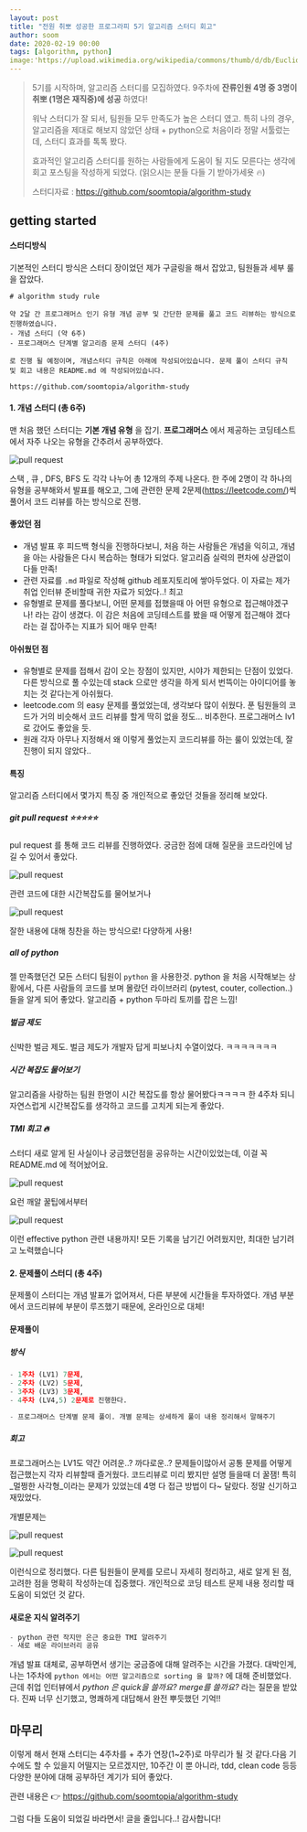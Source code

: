 ```yaml
---
layout: post
title: "전원 취뽀 성공한 프로그라피 5기 알고리즘 스터디 회고"
author: soom
date: 2020-02-19 00:00
tags: [algorithm, python]
image:'https://upload.wikimedia.org/wikipedia/commons/thumb/d/db/Euclid_flowchar t.svg/440px-Euclid_flowchart.svg.png'
---
```


> 5기를 시작하며, 알고리즘 스터디를 모집하였다. 9주차에 __잔류인원 4명 중 3명이 취뽀 (1명은 재직중)에 성공__ 하였다! 
>
> 워낙 스터디가 잘 되서, 팀원들 모두 만족도가 높은 스터디 였고. 특히 나의 경우, 알고리즘을 제대로 해보지 않았던 상태 + python으로 처음이라 정말 서툴렀는데, 스터디 효과를 톡톡 봤다.
>
>
>
> 효과적인 알고리즘 스터디를 원하는 사람들에게 도움이 될 지도 모른다는 생각에 회고 포스팅을 작성하게 되었다. (읽으시는 분들 다들 기 받아가세욧 🔥)
>
> 스터디자료 : <https://github.com/soomtopia/algorithm-study>

## getting started

#### 스터디방식

기본적인 스터디 방식은 스터디 장이었던 제가 구글링을 해서 잡았고, 팀원들과 세부 룰을 잡았다.

```
# algorithm study rule 

약 2달 간 프로그래머스 인기 유형 개념 공부 및 간단한 문제를 풀고 코드 리뷰하는 방식으로 진행하였습니다.
- 개념 스터디 (약 6주)
- 프로그래머스 단계별 알고리즘 문제 스터디 (4주)

로 진행 될 예정이며, 개념스터디 규칙은 아래에 작성되어있습니다. 문제 풀이 스터디 규칙 및 회고 내용은 README.md 에 작성되어있습니다.

https://github.com/soomtopia/algorithm-study
```



#### 1. 개념 스터디 (총 6주)

맨 처음 했던 스터디는 __기본 개념 유형__ 을 잡기. __프로그래머스__ 에서 제공하는 코딩테스트에서 자주 나오는 유형을 간추려서 공부하였다.

![pull request](/assets/posts/soomtopia/week10algorithm/4.png)

스택 , 큐 , DFS, BFS 도 각각 나누어 총 12개의 주제 나온다. 한 주에 2명이 각 하나의 유형을 공부해와서 발표를 해오고, 그에 관련한 문제 2문제(https://leetcode.com/)씩 풀어서 코드 리뷰를 하는 방식으로 진행. 



#### 좋았던 점

- 개념 발표 후 피드백 형식을 진행하다보니, 처음 하는 사람들은 개념을 익히고, 개념을 아는 사람들은 다시 복습하는 형태가 되었다. 알고리즘 실력의 편차에 상관없이 다들 만족!
- 관련 자료를 `.md` 파일로 작성해 github 레포지토리에 쌓아두었다. 이 자료는 제가 취업 인터뷰 준비할때 귀한 자료가 되었다..! 최고
- 유형별로 문제를 풀다보니, 어떤 문제를 접했을때 아 어떤 유형으로 접근해야겠구나! 라는 감이 생겼다. 이 감은 처음에 코딩테스트를 봤을 때 어떻게 접근해야 겠다 라는 걸 잡아주는 지표가 되어 매우 만족!

#### 아쉬웠던 점

- 유형별로 문제를 접해서 감이 오는 장점이 있지만, 시야가 제한되는 단점이 있었다. 다른 방식으로 풀 수있는데 stack 으로만 생각을 하게 되서 번뜩이는 아이디어를 놓치는 것 같다는게 아쉬웠다. 
- leetcode.com 의 easy 문제를 풀었었는데, 생각보다 많이 쉬웠다. 푼 팀원들의 코드가 거의 비슷해서 코드 리뷰를 할게 딱히 없을 정도... 비추한다. 프로그래머스 lv1 로 갔어도 좋았을 듯. 
- 원래 각자 아무나 지정해서 왜 이렇게 풀었는지 코드리뷰를 하는 룰이 있었는데, 잘 진행이 되지 않았다..



#### 특징

알고리즘 스터디에서 몇가지 특징 중 개인적으로 좋았던 것들을 정리해 보았다.

##### git pull request ⭐️⭐️⭐️⭐️⭐️

pul request 를 통해 코드 리뷰를 진행하였다. 궁금한 점에 대해 질문을 코드라인에 남길 수 있어서 좋았다.

![pull request](/assets/posts/soomtopia/week10algorithm/0.png)

관련 코드에 대한 시간복잡도를 물어보거나 

![pull request](/assets/posts/soomtopia/week10algorithm/1.png)

잘한 내용에 대해 칭찬을 하는 방식으로! 다양하게 사용! 

##### all of python

젤 만족했던건 모든 스터디 팀원이 `python` 을 사용한것. python 을 처음 시작해보는 상황에서, 다른 사람들의 코드를 보며 몰랐던 라이브러리 (pytest, couter, collection..) 들을 알게 되어 좋았다. 알고리즘 + python 두마리 토끼를 잡은 느낌!

##### 벌금 제도

신박한 벌금 제도. 벌금 제도가 개발자 답게 피보나치 수열이었다. ㅋㅋㅋㅋㅋㅋㅋ 

##### 시간 복잡도 물어보기

알고리즘을 사랑하는 팀원 한명이 시간 복잡도를 항상 물어봤다ㅋㅋㅋㅋ 한 4주차 되니 자연스럽게 시간복잡도를 생각하고 코드를 고치게 되는게 좋았다.

##### TMI 회고 🔥

스터디 새로 알게 된 사실이나 궁금했던점을 공유하는 시간이있었는데, 이걸 꼭 README.md 에 적어놨어요.

![pull request](/assets/posts/soomtopia/week10algorithm/2.png)

요런 깨알 꿀팁에서부터

![pull request](/assets/posts/soomtopia/week10algorithm/3.png)

이런 effective python 관련 내용까지! 모든 기록을 남기긴 어려웠지만, 최대한 남기려고 노력했습니다



#### 2. 문제풀이 스터디 (총 4주)

문제풀이 스터디는 개념 발표가 없어져서, 다른 부분에 시간들을 투자하였다. 개념 부분에서 코드리뷰에 부분이 루즈했기 때문에, 온라인으로 대체!

#### 문제풀이 

##### 방식

```python
- 1주차 (LV1) 7문제,
- 2주차 (LV2) 5문제,
- 3주차 (LV3) 3문제,
- 4주차 (LV4,5) 2문제로 진행한다.

- 프로그래머스 단계별 문제 풀이. 개별 문제는 상세하게 풀이 내용 정리해서 말해주기
```

##### 회고

프로그래머스는 LV1도 약간 어려운..? 까다로운..? 문제들이많아서 공통 문제를 어떻게 접근했는지 각자 리뷰할때 즐거웠다. 코드리뷰로 미리 봤지만 설명 들을때 더 꿀잼! 특히 _멀쩡한 사각형_이라는 문제가 있었는데 4명 다 접근 방법이 다~ 달랐다. 정말 신기하고 재밌었다.

개별문제는

![pull request](/assets/posts/soomtopia/week10algorithm/5.png)

![pull request](/assets/posts/soomtopia/week10algorithm/6.png)

이런식으로 정리했다. 다른 팀원들이 문제를 모르니 자세히 정리하고, 새로 알게 된 점, 고려한 점을 명확히 작성하는데 집중했다. 개인적으로 코딩 테스트 문제 내용 정리할 때 도움이 되었던 것 같다.

#### 새로운 지식 알려주기

```python
- python 관련 작지만 은근 중요한 TMI 알려주기 
- 새로 배운 라이브러리 공유
```

개념 발표 대체로, 공부하면서 생기는 궁금증에 대해 알려주는 시간을 가졌다. 대박인게, 나는 1주차에  `python 에서는 어떤 알고리즘으로 sorting 을 할까?` 에 대해 준비했었다. 근데 취업 인터뷰에서 _python 은 quick을 쓸까요? merge를 쓸까요?_ 라는 질문을 받았다. 진짜 너무 신기했고, 명쾌하게 대답해서 완전 뿌듯했던 기억!!

 

## 마무리

이렇게 해서 현재 스터디는 4주차를  + 추가 연장(1~2주)로 마무리가 될 것 같다.다음 기수에도 할 수 있을지 어떨지는 모르겠지만, 10주간 이 뿐 아니라, tdd, clean code 등등 다양한 분야에 대해 공부하던 계기가 되어 좋았다. 

관련 내용은 👉 <https://github.com/soomtopia/algorithm-study>

그럼 다들 도움이 되었길 바라면서! 글을 줄입니다..! 감사합니다! 